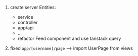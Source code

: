 1. create server Entities:

   - service
   - controller
   - app/api
   - ...
   - refactor Feed component and use tanstack query

2. fixed `app/[username]/page` --> import UserPage from views
